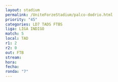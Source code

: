 ```yaml
---
layout: stadium
permalink: /UniteForzeStadium/palco-dodrio.html
priority: "45"
categories: LD7 TADS FTBS
liga: LIGA INDIGO
match: 5
local: TAD
r1: 2
r2: 0
out: FTB
stream: 
hora: 
fecha: 
ronda: "7"
---
```

